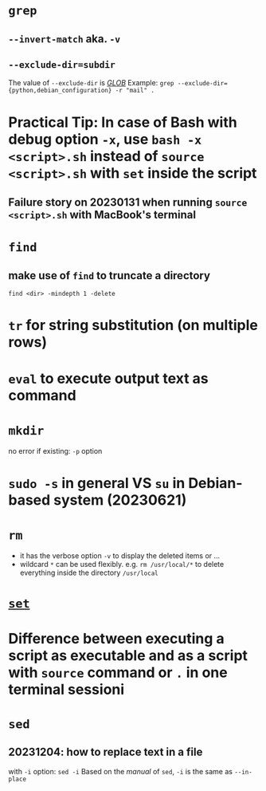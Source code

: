 # `grep`
## `--invert-match` aka. `-v`
## `--exclude-dir=subdir`
The value of `--exclude-dir` is [*GLOB*](https://tldp.org/LDP/abs/html/globbingref.html)
Example: `grep --exclude-dir={python,debian_configuration} -r "mail" .`
# Practical Tip: In case of Bash with debug option `-x`, use `bash -x <script>.sh` instead of `source <script>.sh` with `set` inside the script
## Failure story on 20230131 when running `source <script>.sh` with MacBook's terminal
# `find`
## make use of `find` to truncate a directory
`find <dir> -mindepth 1 -delete`
# `tr` for string substitution (on multiple rows)

# `eval` to execute output text as command

# `mkdir`
no error if existing: `-p` option

# `sudo -s` in general VS `su` in Debian-based system (20230621)

# `rm`
* it has the verbose option `-v` to display the deleted items or ...
* wildcard `*` can be used flexibly. e.g. `rm /usr/local/*` to delete everything inside the directory `/usr/local`
# [`set`](https://www.gnu.org/software/bash/manual/html_node/The-Set-Builtin.html)

# Difference between executing a script as executable and as a script with `source` command or `.` in one terminal sessioni

# `sed`
## 20231204: how to replace text in a file
with `-i` option: `sed -i`
Based on the *manual* of `sed`, `-i` is the same as `--in-place`

